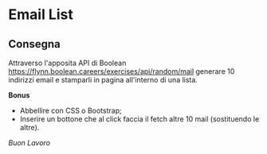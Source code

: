 # Email List

## Consegna
Attraverso l'apposita API di Boolean
https://flynn.boolean.careers/exercises/api/random/mail
generare 10 indirizzi email e stamparli in pagina all'interno di una lista.

**Bonus**
- Abbellire con CSS o Bootstrap;
- Inserire un bottone che al click faccia il fetch altre 10 mail (sostituendo le altre).

*Buon Lavoro*







